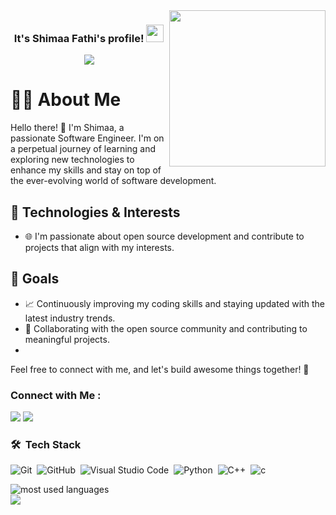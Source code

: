 
<img width="250" align="right" src="https://media2.giphy.com/media/fwbZnTftCXVocKzfxR/200.webp?cid=ecf05e470cj168kst2ovkk84dr91hn19kpcs8b67krc23rlw&ep=v1_gifs_search&rid=200.webp&ct=g">

<h3 align="center">
  It's Shimaa Fathi's profile!
  <img src="https://media.giphy.com/media/hvRJCLFzcasrR4ia7z/giphy.gif" width="28">
</h3>

<p align="center">
<a href="https://github.com/DenverCoder1/readme-typing-svg"><img src="https://readme-typing-svg.herokuapp.com/?lines=Code%20is%20poetry%20in%20motion&font=Fira%20Code&center=true&width=440&height=45&color=f75c7e&vCenter=true&size=22"></a>

</p> 
<!-- Typing SVG by DenverCoder1 - https://github.com/DenverCoder1/readme-typing-svg -->


# 👨‍💻 About Me

Hello there! 👋 I'm Shimaa, a passionate Software Engineer.
I'm on a perpetual journey of learning and exploring new technologies to enhance my skills and stay on top of the ever-evolving world of software development.


## 🚀 Technologies & Interests

- 🌐 I'm passionate about open source development and contribute to projects that align with my interests.

## 🌱 Goals

- 📈 Continuously improving my coding skills and staying updated with the latest industry trends.
- 🤝 Collaborating with the open source community and contributing to meaningful projects.
- 
Feel free to connect with me, and let's build awesome things together! 🚀


### Connect with Me :

<a href="https://linkedin.com/in/shimaafathielsayed" target="_blank"><img src="https://img.shields.io/badge/Shimaa%20Fathi-0077B5?style=for-the-badge&logo=Linkedin&logoColor=white"/></a>
<a href="https://t.me/Shimaafathi4" target="_blank"><img src="https://img.shields.io/badge/Shimaa%20Fathi-0077B5?style=for-the-badge&logo=Telegram&logoColor=white"/></a>
### 🛠 &nbsp;Tech Stack
![Git](https://img.shields.io/badge/-Git-05122A?style=flat&logo=git)&nbsp;
![GitHub](https://img.shields.io/badge/-GitHub-05122A?style=flat&logo=github)&nbsp;
![Visual Studio Code](https://img.shields.io/badge/-Visual%20Studio%20Code-05122A?style=flat&logo=visual-studio-code&logoColor=007ACC)&nbsp;
![Python](https://img.shields.io/badge/-Python%20-05122A?style=flat&logo=python)&nbsp;
![C++](https://img.shields.io/badge/C++-blue.svg?style=flat&logo=cplusplus)&nbsp;
![c](https://img.shields.io/badge/-C-05122A?style=flat&logo=c)&nbsp;




<img align="left" src="https://github-readme-stats.vercel.app/api/top-langs?username=shimaafathi123&show_icons=true&locale=en&layout=compact&theme=radical" alt="most used languages" />
<br>
<a href="https://komarev.com/ghpvc/?username=shimaafathi123&style=for-the-badge">
    <img src="https://komarev.com/ghpvc/?username=shimaafathi123&style=for-the-badge">
</a>
